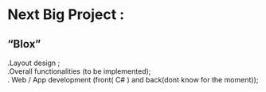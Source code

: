 # Next Big Project :
## “Blox”

<bl/>.Layout design ;<br/>
<bl/>.Overall functionalities (to be implemented);<br/>
<bl/>. Web / App development (front( C# ) and back(dont know for the moment));<br/>
